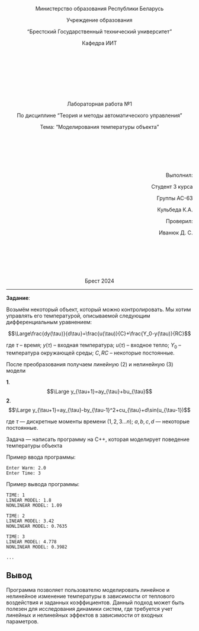 <p align="center"> Министерство образования Республики Беларусь</p>
<p align="center">Учреждение образования</p>
<p align="center">“Брестский Государственный технический университет”</p>
<p align="center">Кафедра ИИТ</p>
<br><br><br><br><br><br><br>
<p align="center">Лабораторная работа №1</p>
<p align="center">По дисциплине “Теория и методы автоматического управления”</p>
<p align="center">Тема: “Моделирования температуры объекта”</p>
<br><br><br><br><br>
<p align="right">Выполнил:</p>
<p align="right">Студент 3 курса</p>
<p align="right">Группы АС-63</p>
<p align="right">Кульбеда К.А.</p>
<p align="right">Проверил:</p>
<p align="right">Иванюк Д. С.</p>
<br><br><br><br><br>
<p align="center">Брест 2024</p>

---

**Задание**:

Возьмём некоторый объект, который можно контролировать. Мы хотим управлять его температурой, описываемой следующим дифференциальным уравнением:

$$\Large\frac{dy(\tau)}{d\tau}=\frac{u(\tau)}{C}+\frac{Y_0-y(\tau)}{RC}$$

где $\tau$ – время; $y(\tau)$ – входная температура; $u(\tau)$ – входное тепло; $Y_0$ – температура окружающей среды; $C,RC$ – некоторые постоянные.

После преобразования получаем линейную (2) и нелинейную (3) модели

**1**. $$\Large y_{\tau+1}=ay_{\tau}+bu_{\tau}$$
**2**. $$\Large y_{\tau+1}=ay_{\tau}-by_{\tau-1}^2+cu_{\tau}+d\sin(u_{\tau-1})$$

где $\tau$ — дискретные моменты времени ($1,2,3{\dots}n$); $a,b,c,d$ — некоторые постоянные.

Задача — написать программу на C++, которая моделирует поведение температуры объекта

Пример ввода программы:

```
Enter Warm: 2.0
Enter Time: 3
```

Пример вывода программы:

```
TIME: 1
LINEAR MODEL: 1.8
NONLINEAR MODEL: 1.09

TIME: 2
LINEAR MODEL: 3.42
NONLINEAR MODEL: 0.7635

TIME: 3
LINEAR MODEL: 4.778
NONLINEAR MODEL: 0.3982

...

```

## Вывод

Программа позволяет пользователю моделировать линейное и нелинейное изменение температуры в зависимости от теплового воздействия и заданных коэффициентов. Данный подход может быть полезен для исследования динамики систем, где требуется учет линейных и нелинейных эффектов в зависимости от входных параметров.